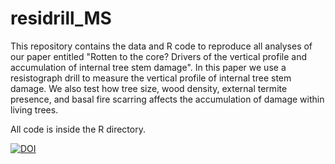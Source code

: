 # residrill_MS

This repository contains the data and R code to reproduce all analyses of our paper entitled "Rotten to the core? Drivers of the vertical profile and accumulation of internal tree stem damage". In this paper we use a resistograph drill to measure the vertical profile of internal tree stem damage. We also test how tree size, wood density, external termite presence, and basal fire scarring affects the accumulation of damage within living trees. 

All code is inside the R directory.

[![DOI](https://zenodo.org/badge/DOI/10.5281/zenodo.15190213.svg)](https://doi.org/10.5281/zenodo.15190213)

